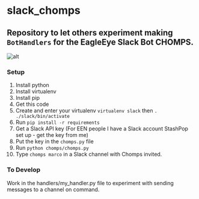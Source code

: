 # slack_chomps
## Repository to let others experiment making `BotHandlers` for the EagleEye Slack Bot __CHOMPS__.

![alt](http://www.greatpethealth.com/wp-content/uploads/2013/05/C.H.O.M.P.S.-trailer.jpg)

### Setup
1. Install python
2. Install virtualenv
3. Install pip
4. Get this code
5. Create and enter your virtualenv `virtualenv slack` then `. ./slack/bin/activate`
6. Run `pip install -r requirements`
7. Get a Slack API key (For EEN people I have a Slack account StashPop set up - get the key from me)
8. Put the key in the `chomps.py` file
9. Run `python chomps/chomps.py`
10. Type `chomps marco` in a Slack channel with Chomps invited.
 
### To Develop

Work in the handlers/my_handler.py file to experiment with sending messages to a channel on command.





